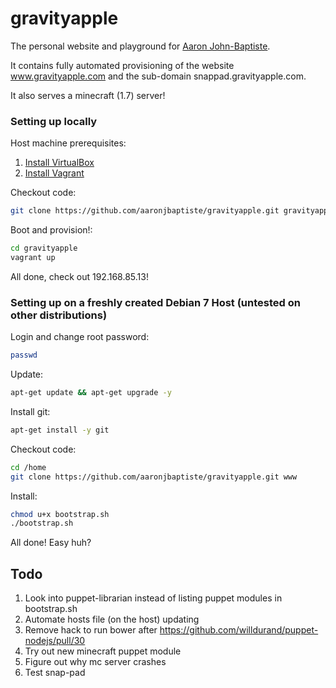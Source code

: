 gravityapple
============

The personal website and playground for [Aaron John-Baptiste](http://gravityapple.com). 

It contains fully automated provisioning of the website www.gravityapple.com and the sub-domain snappad.gravityapple.com.

It also serves a minecraft (1.7) server!

### Setting up locally

Host machine prerequisites:

1. [Install VirtualBox](https://www.virtualbox.org/wiki/Downloads)
2. [Install Vagrant](http://downloads.vagrantup.com)

Checkout code:

```bash
git clone https://github.com/aaronjbaptiste/gravityapple.git gravityapple
```

Boot and provision!:

```bash
cd gravityapple
vagrant up
```

All done, check out 192.168.85.13!

### Setting up on a freshly created Debian 7 Host (untested on other distributions)

Login and change root password:

```bash
passwd
```

Update:

```bash
apt-get update && apt-get upgrade -y
```

Install git:

```bash
apt-get install -y git
```

Checkout code:

```bash
cd /home
git clone https://github.com/aaronjbaptiste/gravityapple.git www
```

Install:

```bash
chmod u+x bootstrap.sh
./bootstrap.sh
```

All done! Easy huh?

Todo
----

1. Look into puppet-librarian instead of listing puppet modules in bootstrap.sh
2. Automate hosts file (on the host) updating
3. Remove hack to run bower after https://github.com/willdurand/puppet-nodejs/pull/30
4. Try out new minecraft puppet module
5. Figure out why mc server crashes
6. Test snap-pad